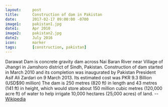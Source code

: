 ```yaml
---
layout: 	post
title: 		Construction of dam in Pakistan
date:   	2017-02-17 09:00:00 -0700
image1:		pakistan1.jpg
date1: 		Apr 2010
image2: 	pakistan2.jpg
date2: 		July 2016
icon:		marker
tags: 		[construction, pakistan]
---
```


Darawat Dam is concrete gravity dam across Nai Baran River near Village of Jhangri in Jamshoro district of Sindh, Pakistan. Construction of dam started in March 2010 and its completion was inaugurated by Pakistan President Asif Ali Zardari on 9 March 2013. Its estimated cost was PKR 9.3 Billion (USD$90 million) The dam is 250 metres (820 ft) in length and 43 metres (141 ft) in height, which would store about 150 million cubic metres (120,000 acre ft) of water to help irrigate 10,000 hectares (25,000 acres) of land. -- [Wikipedia](https://en.wikipedia.org/wiki/Darawat_Dam)
